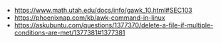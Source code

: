 - https://www.math.utah.edu/docs/info/gawk_10.html#SEC103
- https://phoenixnap.com/kb/awk-command-in-linux
- https://askubuntu.com/questions/1377370/delete-a-file-if-multiple-conditions-are-met/1377381#1377381
